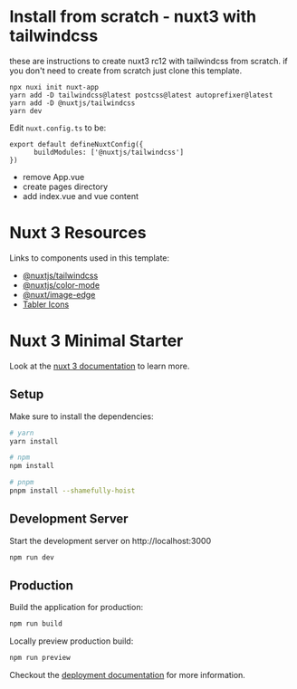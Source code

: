 # Install from scratch - nuxt3 with tailwindcss

these are instructions to create nuxt3 rc12 with tailwindcss from scratch.
if you don't need to create from scratch just clone this template. 

```
npx nuxi init nuxt-app
yarn add -D tailwindcss@latest postcss@latest autoprefixer@latest
yarn add -D @nuxtjs/tailwindcss
yarn dev
```

Edit `nuxt.config.ts` to be: 

```// https://v3.nuxtjs.org/api/configuration/nuxt.config
export default defineNuxtConfig({
      buildModules: ['@nuxtjs/tailwindcss']
})
```

- remove App.vue
- create pages directory
- add index.vue and vue content 

# Nuxt 3 Resources 

Links to components used in this template: 

- [@nuxtjs/tailwindcss](https://tailwindcss.nuxtjs.org/)
- [@nuxtjs/color-mode](https://color-mode.nuxtjs.org/)
- [@nuxt/image-edge](https://image.nuxtjs.org/)
- [Tabler Icons](https://tabler-icons.io/)


# Nuxt 3 Minimal Starter

Look at the [nuxt 3 documentation](https://v3.nuxtjs.org) to learn more.

## Setup

Make sure to install the dependencies:

```bash
# yarn
yarn install

# npm
npm install

# pnpm
pnpm install --shamefully-hoist
```

## Development Server

Start the development server on http://localhost:3000

```bash
npm run dev
```

## Production

Build the application for production:

```bash
npm run build
```

Locally preview production build:

```bash
npm run preview
```

Checkout the [deployment documentation](https://v3.nuxtjs.org/guide/deploy/presets) for more information.
